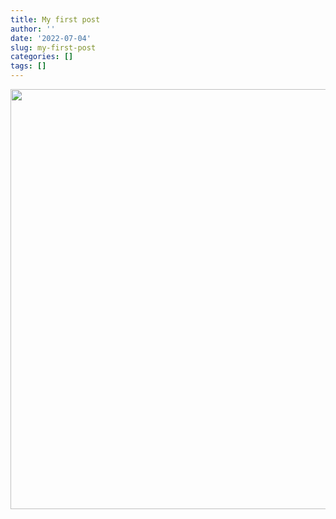 ```yaml
---
title: My first post
author: ''
date: '2022-07-04'
slug: my-first-post
categories: []
tags: []
---
```



<img src="{{< blogdown/postref >}}index_files/figure-html/unnamed-chunk-1-1.png" width="672" />

